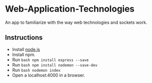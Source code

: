 # Web-Application-Technologies

An app to familiarize with the way web technologies and sockets work.

## Instructions

- Install [node.js](https://nodejs.org/en/)
- Install npm.
- Run `bash npm install express --save`
- Run `bash npm install nodemon --save-dev`
- Run `bash nodemon index`
- Open a localhost:4000 in a browser.
